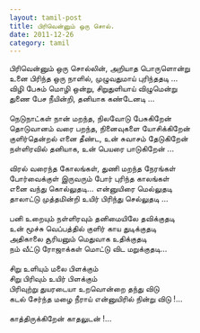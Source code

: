 ```yaml
---
layout: tamil-post
title: பிரிவென்னும் ஒரு சொல்.
date: 2011-12-26
category: tamil
---
```


பிரிவென்னும் ஒரு சொல்லின், அறியாத பொருளொன்று<br />
உனை பிரிந்த ஒரு நாளில், முழுவதுமாய் புரிந்ததடி ...<br />
விழி பேசும் மொழி ஒன்று, சிறுதுளியாய் விழுமென்று<br />
துணை பேச நீயின்றி, தனியாக கண்டேனடி ...<br />
<br />
நெடுநாட்கள் நான் மறந்த, நிலவோடு பேசுகிறேன்<br />
தொடுவானம் வரை பறந்த, நினைவுகளை யோசிக்கிறேன்<br />
குளிர்தென்றல் எனை தீண்ட, உன் சுவாசம் தேடுகிறேன்<br />
நள்ளிரவில் தனியாக, உன் பெயரை பாடுகிறேன் ...<br />
<br />
விரல் வரைந்த கோலங்கள், துணி மறந்த நேரங்கள்<br />
போர்வைக்குள் இருவரும் போர் புரிந்த காலங்கள்<br />
எனை வந்து கொல்லுதடி... என்னுயிரை மெல்லுதடி<br />
தாலாட்டு முத்தமின்றி உயிர் பிரிந்து செல்லுதடி ...<br />
<br />
பனி உறையும் நள்ளிரவும் தனிமையிலே தவிக்குதடி<br />
உன் மூச்சு வெப்பத்தில் குளிர் காய துடிக்குதடி<br />
அதிகாலை சூரியனும் மெதுவாக உதிக்குதடி<br />
நம் வீட்டு ரோஜாக்கள் மொட்டு விட மறுக்குதடி...<br />
<br />
சிறு உளியும் மலை பிளக்கும்<br />
சிறு பிரிவும் உயிர் பிளக்கும்<br />
பிரிவுற்று துயரடையா உறவொன்றை தந்து விடு<br />
கடல் சேர்ந்த மழை நீராய் என்னுயிரில் நின்று விடு !...<br />
<br />
காத்திருக்கிறேன் காதலுடன் !...<br />
<br />